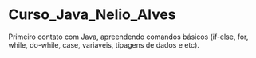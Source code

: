 # Curso_Java_Nelio_Alves
Primeiro contato com Java, apreendendo comandos básicos (if-else, for, while, do-while, case, variaveis, tipagens de dados e etc).
